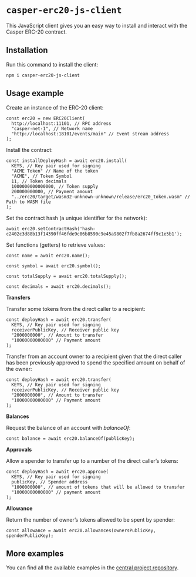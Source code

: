 # `casper-erc20-js-client`

This JavaScript client gives you an easy way to install and interact with the Casper ERC-20 contract.

## Installation

Run this command to install the client:

```
npm i casper-erc20-js-client
```

## Usage example

Create an instance of the ERC-20 client:

```
const erc20 = new ERC20Client(
  http://localhost:11101, // RPC address
  "casper-net-1", // Network name
  "http://localhost:18101/events/main" // Event stream address
);
```

Install the contract:

```
const installDeployHash = await erc20.install(
  KEYS, // Key pair used for signing 
  "ACME Token" // Name of the token
  "ACME", // Token Symbol
  11, // Token decimals
  1000000000000000, // Token supply
  200000000000, // Payment amount
  "../erc20/target/wasm32-unknown-unknown/release/erc20_token.wasm" // Path to WASM file
);
```

Set the contract hash (a unique identifier for the network):

```
await erc20.setContractHash('hash-c2402c3d88b13f14390ff46fde9c06b8590c9e45a9802f7fb8a2674ff9c1e5b1');
```

Set functions (getters) to retrieve values:

```
const name = await erc20.name();

const symbol = await erc20.symbol();

const totalSupply = await erc20.totalSupply();

const decimals = await erc20.decimals();
```

**Transfers**

Transfer some tokens from the direct caller to a recipient:

```
const deployHash = await erc20.transfer(
  KEYS, // Key pair used for signing
  receiverPublicKey, // Receiver public key
  "2000000000", // Amount to transfer
  "10000000000000" // Payment amount
);
```

Transfer from an account owner to a recipient given that the direct caller has been previously approved to spend the specified amount on behalf of the owner:

```
const deployHash = await erc20.transfer(
  KEYS, // Key pair used for signing
  receiverPublicKey, // Receiver public key
  "2000000000", // Amount to transfer
  "10000000000000" // Payment amount
);
```

**Balances**

Request the balance of an account with *balanceOf*:

```
const balance = await erc20.balanceOf(publicKey);
```

**Approvals**

Allow a spender to transfer up to a number of the direct caller’s tokens:

```
const deployHash = await erc20.approve(
  KEYS, // Key pair used for signing
  publicKey, // Spender address
  "1000000000", // amount of tokens that will be allowed to transfer
  "10000000000000" // payment amount
);
```

**Allowance**

Return the number of owner’s tokens allowed to be spent by spender:

```
const allowance = await erc20.allowances(ownersPublicKey, spenderPublicKey);
```

## More examples

You can find all the available examples in the [central project repository](https://github.com/casper-network/casper-contracts-js-clients).

